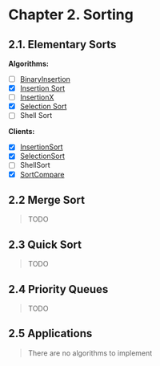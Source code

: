 # Chapter 2. Sorting

## 2.1. Elementary Sorts

**Algorithms:**

- [ ] [BinaryInsertion](https://algs4.cs.princeton.edu/code/edu/princeton/cs/algs4/BinaryInsertion.java.html)
- [x] [Insertion Sort](/js/lib/insertion-sort/insertion-sort.js)
- [ ] [InsertionX](https://algs4.cs.princeton.edu/code/edu/princeton/cs/algs4/InsertionX.java.html)
- [x] [Selection Sort](/js/lib/selection-sort/selection-sort.js)
- [ ] Shell Sort

**Clients:**

- [x] [InsertionSort](/bin/InsertionSort)
- [x] [SelectionSort](/bin/SelectionSort)
- [ ] ShellSort
- [x] [SortCompare](/bin/SortCompare)

## 2.2 Merge Sort

> TODO

## 2.3 Quick Sort

> TODO

## 2.4 Priority Queues
> TODO

## 2.5 Applications

> There are no algorithms to implement
